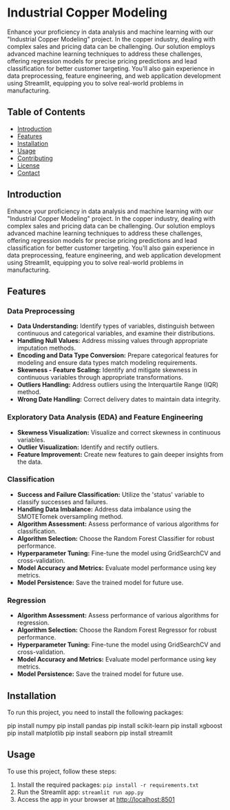 # Industrial Copper Modeling

Enhance your proficiency in data analysis and machine learning with our "Industrial Copper Modeling" project. In the copper industry, dealing with complex sales and pricing data can be challenging. Our solution employs advanced machine learning techniques to address these challenges, offering regression models for precise pricing predictions and lead classification for better customer targeting. You'll also gain experience in data preprocessing, feature engineering, and web application development using Streamlit, equipping you to solve real-world problems in manufacturing.

## Table of Contents

- [Introduction](#introduction)
- [Features](#features)
- [Installation](#installation)
- [Usage](#usage)
- [Contributing](#contributing)
- [License](#license)
- [Contact](#contact)

## Introduction

Enhance your proficiency in data analysis and machine learning with our "Industrial Copper Modeling" project. In the copper industry, dealing with complex sales and pricing data can be challenging. Our solution employs advanced machine learning techniques to address these challenges, offering regression models for precise pricing predictions and lead classification for better customer targeting. You'll also gain experience in data preprocessing, feature engineering, and web application development using Streamlit, equipping you to solve real-world problems in manufacturing.

## Features

### Data Preprocessing

- **Data Understanding:** Identify types of variables, distinguish between continuous and categorical variables, and examine their distributions.
- **Handling Null Values:** Address missing values through appropriate imputation methods.
- **Encoding and Data Type Conversion:** Prepare categorical features for modeling and ensure data types match modeling requirements.
- **Skewness - Feature Scaling:** Identify and mitigate skewness in continuous variables through appropriate transformations.
- **Outliers Handling:** Address outliers using the Interquartile Range (IQR) method.
- **Wrong Date Handling:** Correct delivery dates to maintain data integrity.

### Exploratory Data Analysis (EDA) and Feature Engineering

- **Skewness Visualization:** Visualize and correct skewness in continuous variables.
- **Outlier Visualization:** Identify and rectify outliers.
- **Feature Improvement:** Create new features to gain deeper insights from the data.

### Classification

- **Success and Failure Classification:** Utilize the 'status' variable to classify successes and failures.
- **Handling Data Imbalance:** Address data imbalance using the SMOTETomek oversampling method.
- **Algorithm Assessment:** Assess performance of various algorithms for classification.
- **Algorithm Selection:** Choose the Random Forest Classifier for robust performance.
- **Hyperparameter Tuning:** Fine-tune the model using GridSearchCV and cross-validation.
- **Model Accuracy and Metrics:** Evaluate model performance using key metrics.
- **Model Persistence:** Save the trained model for future use.

### Regression

- **Algorithm Assessment:** Assess performance of various algorithms for regression.
- **Algorithm Selection:** Choose the Random Forest Regressor for robust performance.
- **Hyperparameter Tuning:** Fine-tune the model using GridSearchCV and cross-validation.
- **Model Accuracy and Metrics:** Evaluate model performance using key metrics.
- **Model Persistence:** Save the trained model for future use.

## Installation

To run this project, you need to install the following packages:

pip install numpy
pip install pandas
pip install scikit-learn
pip install xgboost
pip install matplotlib
pip install seaborn
pip install streamlit

## Usage

To use this project, follow these steps:

1. Install the required packages: `pip install -r requirements.txt`
2. Run the Streamlit app: `streamlit run app.py`
3. Access the app in your browser at [http://localhost:8501](http://localhost:8501)

